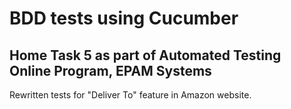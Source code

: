 # BDD tests using Cucumber
## Home Task 5 as part of Automated Testing Online Program, EPAM Systems

Rewritten tests for "Deliver To" feature in Amazon website.
